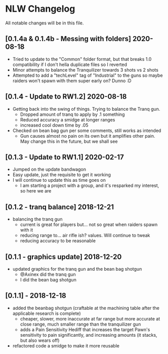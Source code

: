 # NLW Changelog

All notable changes will be in this file.

## [0.1.4a & 0.1.4b - Messing with folders] 2020-08-18
- Tried to update to the "Common" folder format, but that breaks 1.0 compatibility if I don't hella duplicate files so I reverted
- Minor attempts to balance the Tranquilizer towards 3 shots vs 2 shots
- Attempted to add a "techLevel" tag of "Industrial" to the guns so maybe raiders won't spawn with them super early on? Dunno :D

## [0.1.4 - Update to RW1.2] 2020-08-18

- Getting back into the swing of things. Trying to balance the Tranq gun.
  - Dropped amount of tranq to apply by .1 something
  - Reduced accuracy a smidge at longer ranges
  - increased cool down time by .05
- Checked on bean bag gun per some comments, still works as intended
  - Gun causes almost no pain on its own but it amplifies other pain. May change this in the future, but we shall see

## [0.1.3 - Update to RW1.1] 2020-02-17

- Jumped on the update bandwagon
- Easy update, just the requisite to get it working
- I will continue to update this as time goes on
  - I am starting a project with a group, and it's resparked my interest, so here we are

## [0.1.2 - tranq balance] 2018-12-21

- balancing the tranq gun
  - current is great for players but... not so great when raiders spawn with it
  - reducing range to... air rifle ish? values. Will continue to tweak
  - reducing accuracy to be reasonable

## [0.1.1 - graphics update] 2018-12-20

- updated graphics for the tranq gun and the bean bag shotgun
  - @Axinex did the tranq gun
  - I did the bean bag shotgun

## [0.1.1] - 2018-12-18

- added the beanbag shotgun (craftable at the machining table after the applicable research is complete)
  - cheaper, slower, more inaccurate at far range but more accurate at close range, much smaller range than the tranquilizer gun
  - adds a Pain Sensitivity Hediff that increases the target Pawn's sensitivity to pain significantly, and increasing amounts (it stacks, but also wears off)
- refactored code a smidge to make it more reusable
